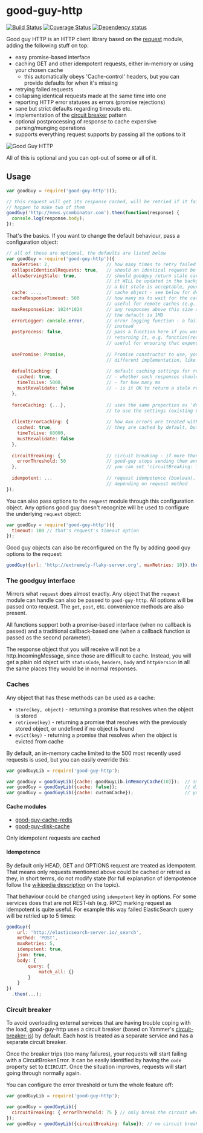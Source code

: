 # good-guy-http

[![Build Status](https://travis-ci.org/Schibsted-Tech-Polska/good-guy-http.svg?branch=master)](https://travis-ci.org/Schibsted-Tech-Polska/good-guy-http) [![Coverage Status](https://coveralls.io/repos/Schibsted-Tech-Polska/good-guy-http/badge.svg?branch=master)](https://coveralls.io/r/Schibsted-Tech-Polska/good-guy-http?branch=master) [![Dependency status](https://david-dm.org/Schibsted-Tech-Polska/good-guy-http.svg)](https://david-dm.org/Schibsted-Tech-Polska/good-guy-http)

Good guy HTTP is an HTTP client library based on the [request][request] module, adding the following stuff on top:

* easy promise-based interface
* caching GET and other idempotent requests, either in-memory or using your chosen cache
  * this automatically obeys 'Cache-control' headers, but you can provide defaults for when it's missing
* retrying failed requests
* collapsing identical requests made at the same time into one
* reporting HTTP error statuses as errors (promise rejections)
* sane but strict defaults regarding timeouts etc.
* implementation of the [circuit breaker][circuitbreaker] pattern
* optional postprocessing of response to cache expensive parsing/munging operations
* supports everything request supports by passing all the options to it

![Good Guy HTTP](http://i.imgur.com/m7trEtL.jpg)

All of this is optional and you can opt-out of some or all of it.

## Usage

```javascript
var goodGuy = require('good-guy-http')();

// this request will get its response cached, will be retried if it fails, will be collapsed if you
// happen to make two of them
goodGuy('http://news.ycombinator.com').then(function(response) {
  console.log(response.body);
});
```

That's the basics. If you want to change the default behaviour, pass a configuration object:

```javascript
// all of these are optional, the defaults are listed below
var goodGuy = require('good-guy-http')({
  maxRetries: 2,                     // how many times to retry failed requests
  collapseIdenticalRequests: true,   // should an identical request be collapsed into an ongoing one?
  allowServingStale: true,           // should goodguy return stale cached content after it expires?
                                     // it WILL be updated in the background either way, but if content that's
                                     // a bit stale is acceptable, your requests will appear to be much faster
  cache: ...,                        // cache object - see below for details         
  cacheResponseTimeout: 500          // how many ms to wait for the cache to respond before ignoring it completely
                                     // useful for remote caches (e.g. Redis)
  maxResponseSize: 1024*1024         // any responses above this size will be rejected to prevent memory trouble,                                                                               
                                     // the default is 1MB
  errorLogger: console.error,        // error logging function - a failing cache doesn't break requests, but logs here
                                     // instead
  postprocess: false,                // pass a function here if you want to postprocess the response before caching/
                                     // returning it, e.g. function(res) { return JSON.parse(res.body); }
                                     // useful for ensuring that expensive parsing happens only once
  
  usePromise: Promise,               // Promise constructor to use, you may want to replace native Promise with 
                                     // different implementation, like q or bluebird
  
  defaultCaching: {                  // default caching settings for responses without Cache-Control                   
    cached: true,                    // - whether such responses should be cached at all
    timeToLive: 5000,                // - for how many ms
    mustRevalidate: false            // - is it OK to return a stale response and fetch in the background?
  },
  
  forceCaching: {...},               // uses the same properties as 'defaultCaching', but forces all requests
                                     // to use the settings (existing Cache-Control headers are IGNORED)
  
  clientErrorCaching: {              // how 4xx errors are treated with regards to caching
    cached: true,                    // they are cached by default, but you can opt out
    timeToLive: 60000,
    mustRevalidate: false
  },
  
  circuitBreaking: {                 // circuit breaking - if more than errorThreshold percent of requests fail 
    errorThreshold: 50               // good-guy stops sending them and periodically checks if the situation improves
  },                                 // you can set 'circuitBreaking: false' to turn this off
  
  idempotent: ...                    // request idempotence (boolean). By default it's automatically selected
                                     // depending on request method
});
```

You can also pass options to the `request` module through this configuration object. Any options good guy doesn't
recognize will be used to configure the underlying `request` object:

```javascript
var goodGuy = require('good-guy-http')({
  timeout: 100 // that's request's timeout option
});
```

Good guy objects can also be reconfigured on the fly by adding good guy options to the request:

```javascript
goodGuy({url: 'http://extremely-flaky-server.org', maxRetries: 10}).then(...);
```

### The goodguy interface

Mirrors what `request` does almost exactly. Any object that the `request` module can handle can also be passed to `good-guy-http`. 
All options will be passed onto request. The `get`, `post`, etc. convenience methods are also present.

All functions support both a promise-based interface (when no callback is passed) and a traditional callback-based one
(when a callback function *is* passed as the second parameter).

The response object that you will receive will not be a http.IncomingMessage, since those are difficult to cache. Instead, you will get a plain old object with `statusCode`, `headers`, `body` and `httpVersion` in all the same places they would be in normal responses.

### Caches

Any object that has these methods can be used as a cache:

* `store(key, object)` - returning a promise that resolves when the object is stored
* `retrieve(key)` - returning a promise that resolves with the previously stored object, or undefined if no object is found
* `evict(key)` - returning a promise that resolves when the object is evicted from cache

By default, an in-memory cache limited to the 500 most recently used requests is used, but you can easily override this:

```javascript
var goodGuyLib = require('good-guy-http'); 

var goodGuy = goodGuyLib({cache: goodGuyLib.inMemoryCache(10)});  // smaller in-memory cache
var goodGuy = goodGuyLib({cache: false});                         // disable caching altogether
var goodGuy = goodGuyLib({cache: customCache});                   // your custom implementation based on Redis/Mongo/Bitcoin blockchain
```

#### Cache modules

* [good-guy-cache-redis](https://www.npmjs.com/package/good-guy-cache-redis)
* [good-guy-disk-cache](https://www.npmjs.com/package/good-guy-disk-cache)

Only idempotent requests are cached

#### Idempotence

By default only HEAD, GET and OPTIONS request are treated as idempotent.
That means only requests mentioned above could be cached or retried as they, in short terms, do not modify state
(for full explanation of idempotence follow the [wikipedia description](https://en.wikipedia.org/wiki/Idempotence#Computer_science_meaning) on the topic).

That behaviour could be changed using `idempotent` key in options.
For some services does that are not REST-ish (e.g. RPC) marking request as idempotent is quite useful.
For example this way failed ElasticSearch query will be retried up to 5 times:

```javascript
goodGuy({
    url: 'http://elasticsearch-server.io/_search',
    method: 'POST',
    maxRetries: 5,
    idempotent: true,
    json: true,
    body: {
        query: {
            match_all: {}
        }
    }
})
  .then(...);
```

### Circuit breaker

To avoid overloading external services that are having trouble coping with the load, good-guy-http uses a circuit breaker
(based on Yammer's [circuit-breaker-js][circuitbreakerjs]) by default. Each host is treated as a separate service and 
has a separate circuit breaker.

Once the breaker trips (too many failures), your requests will start failing with a CircuitBrokenError. It can be easily
identified by having the `code` property set to `ECIRCUIT`. Once the situation improves, requests will start going
through normally again.

You can configure the error threshold or turn the whole feature off:

```javascript
var goodGuyLib = require('good-guy-http'); 

var goodGuy = goodGuyLib({
  circuitBreaking: { errorThreshold: 75 } // only break the circuit when 75% or more requests fail
});
var goodGuy = goodGuyLib({circuitBreaking: false}); // no circuit breaking, please
```





[request]: https://github.com/request/request
[circuitbreaker]: http://martinfowler.com/bliki/CircuitBreaker.html
[circuitbreakerjs]: https://github.com/yammer/circuit-breaker-js
